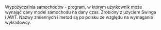 Wypożyczalnia samochodów - program, w którym użytkownik może wynająć dany model samochodu na dany czas.  Zrobiony z użyciem Swinga i AWT. Nazwy zmiennych i metod są po polsku ze względu na wymagania wykładowcy.

